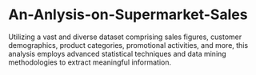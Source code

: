 # An-Anlysis-on-Supermarket-Sales
Utilizing a vast and diverse dataset comprising sales figures, customer demographics, product categories, promotional activities, and more, this analysis employs advanced statistical techniques and data mining methodologies to extract meaningful information.
